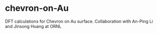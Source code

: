 # chevron-on-Au
DFT calculations for Chevron on Au surface. Collaboration with An-Ping Li and Jinsong Huang at ORNL
